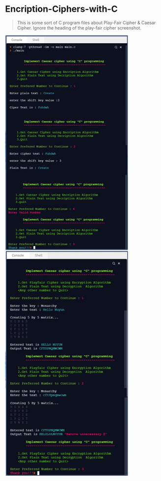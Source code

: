 Encription-Ciphers-with-C
=

>This is some sort of C program files about Play-Fair Cipher &amp; Caesar Cipher.
Ignore the heading of the play-fair cipher screenshot.

<img align="center" alt="Coding" width="400" label= "Caesar Cipher" src="https://github.com/Nuyun-Kalamullage/Encription-Ciphers-with-C/blob/main/c1.jpg">
<img align="center" alt="Coding" width="400" label= "Play-Fair Cipher" src="https://github.com/Nuyun-Kalamullage/Encription-Ciphers-with-C/blob/main/c2.jpg">


